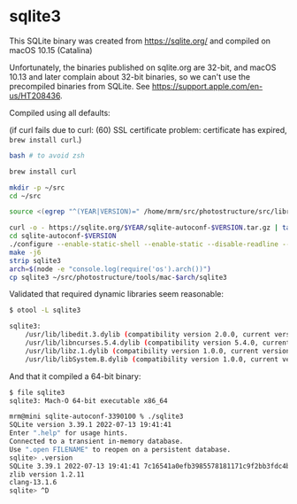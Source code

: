 # sqlite3

This SQLite binary was created from
<https://sqlite.org/> and compiled on macOS
10.15 (Catalina)

Unfortunately, the binaries published on sqlite.org are 32-bit, and macOS 10.13
and later complain about 32-bit binaries, so we can't use the precompiled
binaries from SQLite. See <https://support.apple.com/en-us/HT208436>.

Compiled using all defaults:

(if curl fails due to curl: (60) SSL certificate problem: certificate has expired, `brew install curl`.)

```sh
bash # to avoid zsh

brew install curl

mkdir -p ~/src
cd ~/src

source <(egrep "^(YEAR|VERSION)=" /home/mrm/src/photostructure/src/library/node_modules/better-sqlite3/deps/download.sh)

curl -o - https://sqlite.org/$YEAR/sqlite-autoconf-$VERSION.tar.gz | tar xz
cd sqlite-autoconf-$VERSION
./configure --enable-static-shell --enable-static --disable-readline --disable-shared
make -j6
strip sqlite3
arch=$(node -e "console.log(require('os').arch())")
cp sqlite3 ~/src/photostructure/tools/mac-$arch/sqlite3
```

Validated that required dynamic libraries seem reasonable:

```sh
$ otool -L sqlite3

sqlite3:
	/usr/lib/libedit.3.dylib (compatibility version 2.0.0, current version 3.0.0)
	/usr/lib/libncurses.5.4.dylib (compatibility version 5.4.0, current version 5.4.0)
	/usr/lib/libz.1.dylib (compatibility version 1.0.0, current version 1.2.5)
	/usr/lib/libSystem.B.dylib (compatibility version 1.0.0, current version 1226.10.1)
```

And that it compiled a 64-bit binary:

```sh
$ file sqlite3
sqlite3: Mach-O 64-bit executable x86_64
```

```sh
mrm@mini sqlite-autoconf-3390100 % ./sqlite3
SQLite version 3.39.1 2022-07-13 19:41:41
Enter ".help" for usage hints.
Connected to a transient in-memory database.
Use ".open FILENAME" to reopen on a persistent database.
sqlite> .version
SQLite 3.39.1 2022-07-13 19:41:41 7c16541a0efb3985578181171c9f2bb3fdc4bad6a2ec85c6e31ab96f3eff201f
zlib version 1.2.11
clang-13.1.6
sqlite> ^D
```